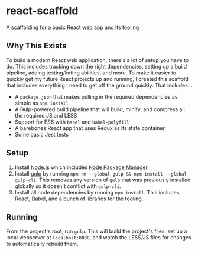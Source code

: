 # react-scaffold
A scaffolding for a basic React web app and its tooling

Why This Exists
---------------
To build a modern React web application, there's a lot of setup you have to do. This includes tracking down the right dependencies, setting up a build pipeline, adding testing/linting abilities, and more. To make it easier to quickly get my future React projects up and running, I created this scaffold that includes everything I need to get off the ground quickly. That includes...

* A `package.json` that makes pulling in the required dependencies as simple as `npm install`
* A Gulp-powered build pipeline that will build, minify, and compress all the required JS and LESS
* Support for ES6 with `babel` and `babel-polyfill`
* A barebones React app that uses Redux as its state container
* Some basic Jest tests

Setup
-----
1. Install [Node.js](https://nodejs.org/) which includes [Node Package Manager](https://www.npmjs.org/)
1. Install [gulp](https://github.com/gulpjs/gulp) by running `npm rm --global gulp && npm install --global gulp-cli`. This removes any version of `gulp` that was previously installed globally so it doesn't conflict with `gulp-cli`.
1. Install all node dependencies by running `npm install`. This includes React, Babel, and a bunch of libraries for the tooling.

Running
-------

From the project's root, run `gulp`. This will build the project's files, set up a local webserver at `localhost:8080`, and watch the LESS/JS files for changes to automatically rebuild them.
